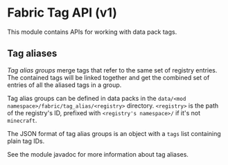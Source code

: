 # Fabric Tag API (v1)

This module contains APIs for working with data pack tags.

## Tag aliases

*Tag alias groups* merge tags that refer to the same set of registry entries.
The contained tags will be linked together and get the combined set of entries
of all the aliased tags in a group.

Tag alias groups can be defined in data packs in the `data/<mod namespace>/fabric/tag_alias/<registry>`
directory. `<registry>` is the path of the registry's ID, prefixed with `<registry's namespace>/` if it's
not `minecraft`.

The JSON format of tag alias groups is an object with a `tags` list containing plain tag IDs.

See the module javadoc for more information about tag aliases.
